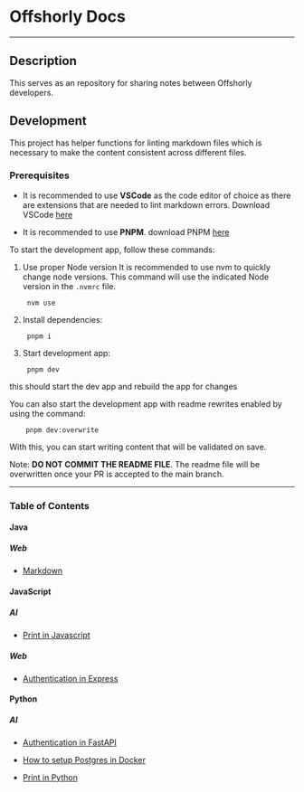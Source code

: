 # Offshorly Docs

---

## Description

This serves as an repository for sharing notes between Offshorly developers.

## Development

This project has helper functions for linting markdown files which is necessary to make the content consistent across different files.

### Prerequisites

- It is recommended to use **VSCode** as the code editor of choice as there are extensions that are needed to lint markdown errors. Download VSCode [here](https://code.visualstudio.com/download)

- It is recommended to use **PNPM**. download PNPM [here](https://pnpm.io/installation)

To start the development app, follow these commands:

1. Use proper Node version
    It is recommended to use nvm to quickly change node versions. This command will use the indicated Node version in the `.nvmrc` file.

        nvm use

2. Install dependencies:

        pnpm i

3. Start development app:

        pnpm dev

this should start the dev app and rebuild the app for changes

You can also start the development app with readme rewrites enabled by using the command:

        pnpm dev:overwrite

With this, you can start writing content that will be validated on save.

Note: **DO NOT COMMIT THE README FILE**. The readme file will be overwritten once your PR is accepted to the main branch.

---

### Table of Contents

#### Java

##### _Web_

- [Markdown](https://github.com/offshorly/offshorly-docs/tree/main/content/Java/Web/Markdown%20(907a343c-41ba-43d7-b3b1-57d72ee622dd).md)

#### JavaScript

##### _AI_

- [Print in Javascript](https://github.com/offshorly/offshorly-docs/tree/main/content/JavaScript/AI/Print%20in%20Javascript%20(a5279ac8-0c83-47f5-a421-c698713f8233).md)

##### _Web_

- [Authentication in Express](https://github.com/offshorly/offshorly-docs/tree/main/content/JavaScript/Web/Authentication%20in%20Express%20(f62186e0-1d99-4473-b8d3-4b21c6104754).md)

#### Python

##### _AI_

- [Authentication in FastAPI](https://github.com/offshorly/offshorly-docs/tree/main/content/Python/AI/Authentication%20in%20FastAPI%20(f7242414-ebf7-4e60-a22a-632b4c59ef8c).md)

- [How to setup Postgres in Docker](https://github.com/offshorly/offshorly-docs/tree/main/content/Python/AI/How%20to%20setup%20Postgres%20in%20Docker%20(1f6bdb55-2d5f-4e98-9de3-304897dc0a6b).md)

- [Print in Python](https://github.com/offshorly/offshorly-docs/tree/main/content/Python/AI/Print%20in%20Python%20(196fdc1c-9adc-46a4-8534-3c3d829e937b).md)
  